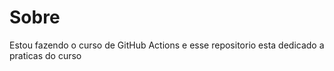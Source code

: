# Sobre
Estou fazendo o curso de GitHub Actions e esse repositorio esta dedicado a praticas do curso